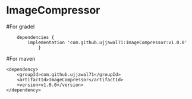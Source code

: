 # ImageCompressor
 
 #For gradel

 
        dependencies {
	        implementation 'com.github.ujjawal71:ImageCompressor:v1.0.0'
	            }
 
 #For maven
        
	
	<dependency>
	    <groupId>com.github.ujjawal71</groupId>
	    <artifactId>ImageCompressor</artifactId>
	    <version>v1.0.0</version>
	</dependency>
